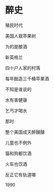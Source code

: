    

# 醉史

殖民时代

美国人栽苹果树

为的是酿酒

  

新英格兰

四十户人家的村落

每年醅造三千桶苹果酒

  

不知是谁说的

水有害健康

乞丐才喝水

  

那时

整个美国成天醉醺醺

儿童也不例外

猫和狗都饮酒

火车也饮酒

反正它有轨道哪

1990